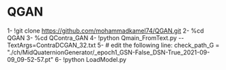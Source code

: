 # QGAN


1- !git clone https://github.com/mohammadkamel74/QGAN.git
2- %cd QGAN
3- %cd QContra_GAN
4- !python Qmain_FromText.py --TextArgs=ContraDCGAN_32.txt
5- # edit the following line: check_path_G = "./ch/MidQuaternionGenerator/_epoch1_GSN-False_DSN-True_2021-09-09_09-52-57.pt"
6- !python LoadModel.py


